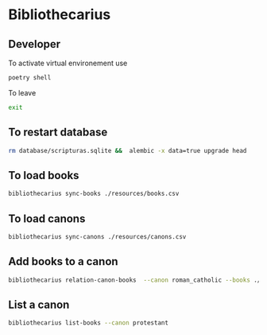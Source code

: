 # Bibliothecarius

## Developer

To activate virtual environement use 
```bash
poetry shell
```

To leave
```bash
exit
```

## To restart database
```bash
rm database/scripturas.sqlite &&  alembic -x data=true upgrade head
```

## To load books
```bash
bibliothecarius sync-books ./resources/books.csv
```

## To load canons
```bash
bibliothecarius sync-canons ./resources/canons.csv
```

## Add books to a canon
```bash
bibliothecarius relation-canon-books  --canon roman_catholic --books ./resources/canons/roman_catholic_canon.csv
```

## List a canon
```bash
bibliothecarius list-books --canon protestant
```

